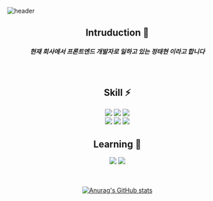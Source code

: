 
![header](https://capsule-render.vercel.app/api?type=waving&color=gradient&height=200&section=header&text=Taehyun's%20github&fontSize=60&fontAlignY=40)
<div align=center>

## Intruduction 🙌
##### 현재 회사에서 프론트엔드 개발자로 일하고 있는 정태현 이라고 합니다

<br />

## Skill ⚡
<img src="https://img.shields.io/badge/HTML5-E34F26?style=flat&logo=HTML5&logoColor=white"/>
<img src="https://img.shields.io/badge/JS-F7DF1E?style=flat&logo=JavaScript&logoColor=white"/>
<img src="https://img.shields.io/badge/CSS3-1572B6?style=flat&logo=CSS3&logoColor=white"/>
 
 <br />
  
<img src="https://img.shields.io/badge/Vue3-4FC08D?style=flat&logo=vue.js&logoColor=white"/>
<img src="https://img.shields.io/badge/Pinia-F0B90B?style=flat&logo=Pinia&logoColor=white"/> 
<img src="https://img.shields.io/badge/SCSS-CC6699?style=flat&logo=Sass&logoColor=white"/>

<br />

## Learning 📖
<img src="https://img.shields.io/badge/TypeScript-3178C6?style=flat&logo=TypeScript&logoColor=white"/>
<img src="https://img.shields.io/badge/Nuxt.js-00DC82?style=flat&logo=Nuxt.js&logoColor=white"/>
 
<br />
<br />
<br />
 
[![Anurag's GitHub stats](https://github-readme-stats.vercel.app/api?username=taezzang&theme=transparent&show_icons=true)](https://github.com/anuraghazra/github-readme-stats)
</div>

